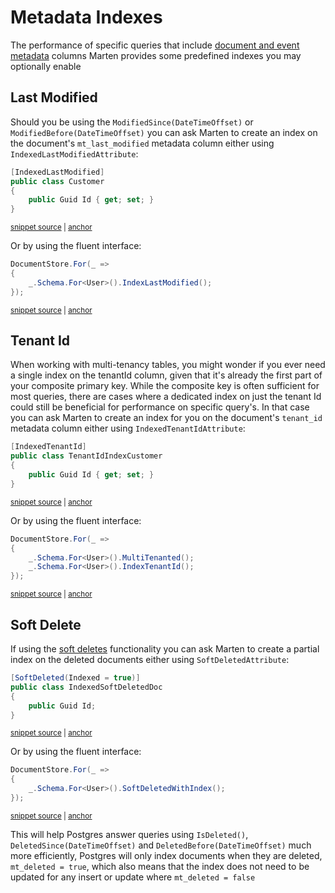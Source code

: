# Metadata Indexes

The performance of specific queries that include [document and event metadata](/documents/metadata) columns
Marten provides some predefined indexes you may optionally enable

## Last Modified

Should you be using the `ModifiedSince(DateTimeOffset)` or `ModifiedBefore(DateTimeOffset)` you can ask Marten to create
an index on the document's `mt_last_modified` metadata column either using `IndexedLastModifiedAttribute`:

<!-- snippet: sample_index-last-modified-via-attribute -->
<a id='snippet-sample_index-last-modified-via-attribute'></a>
```cs
[IndexedLastModified]
public class Customer
{
    public Guid Id { get; set; }
}
```
<sup><a href='https://github.com/JasperFx/marten/blob/master/src/DocumentDbTests/Metadata/last_modified_queries.cs#L26-L32' title='Snippet source file'>snippet source</a> | <a href='#snippet-sample_index-last-modified-via-attribute' title='Start of snippet'>anchor</a></sup>
<!-- endSnippet -->

Or by using the fluent interface:

<!-- snippet: sample_index-last-modified-via-fi -->
<a id='snippet-sample_index-last-modified-via-fi'></a>
```cs
DocumentStore.For(_ =>
{
    _.Schema.For<User>().IndexLastModified();
});
```
<sup><a href='https://github.com/JasperFx/marten/blob/master/src/Marten.Testing/Examples/MartenRegistryExamples.cs#L18-L23' title='Snippet source file'>snippet source</a> | <a href='#snippet-sample_index-last-modified-via-fi' title='Start of snippet'>anchor</a></sup>
<!-- endSnippet -->

## Tenant Id

When working with multi-tenancy tables, you might wonder if you ever need a single index on the tenantId column, given that it's already the first part of your composite primary key. While the composite key is often sufficient for most queries, there are cases where a dedicated index on just the tenant Id could still be beneficial for performance on specific query's. In that case you can ask Marten to create an index for you on the document's `tenant_id` metadata column either using `IndexedTenantIdAttribute`: 

<!-- snippet: sample_index-tenant-id-via-attribute -->
<a id='snippet-sample_index-tenant-id-via-attribute'></a>
```cs
[IndexedTenantId]
public class TenantIdIndexCustomer
{
    public Guid Id { get; set; }
}
```
<sup><a href='https://github.com/JasperFx/marten/blob/master/src/DocumentDbTests/Configuration/MartenRegistryTests.cs#L165-L171' title='Snippet source file'>snippet source</a> | <a href='#snippet-sample_index-tenant-id-via-attribute' title='Start of snippet'>anchor</a></sup>
<!-- endSnippet -->

Or by using the fluent interface:

<!-- snippet: sample_index-tenantId-via-fi -->
<a id='snippet-sample_index-tenantId-via-fi'></a>
```cs
DocumentStore.For(_ =>
{
    _.Schema.For<User>().MultiTenanted();
    _.Schema.For<User>().IndexTenantId();
});
```
<sup><a href='https://github.com/JasperFx/marten/blob/master/src/Marten.Testing/Examples/MartenRegistryExamples.cs#L32-L38' title='Snippet source file'>snippet source</a> | <a href='#snippet-sample_index-tenantId-via-fi' title='Start of snippet'>anchor</a></sup>
<!-- endSnippet -->

## Soft Delete

If using the [soft deletes](/documents/deletes) functionality you can ask Marten
to create a partial index on the deleted documents either using `SoftDeletedAttribute`:

<!-- snippet: sample_SoftDeletedWithIndexAttribute -->
<a id='snippet-sample_SoftDeletedWithIndexAttribute'></a>
```cs
[SoftDeleted(Indexed = true)]
public class IndexedSoftDeletedDoc
{
    public Guid Id;
}
```
<sup><a href='https://github.com/JasperFx/marten/blob/master/src/DocumentDbTests/Deleting/configuring_mapping_deletion_style.cs#L45-L51' title='Snippet source file'>snippet source</a> | <a href='#snippet-sample_SoftDeletedWithIndexAttribute' title='Start of snippet'>anchor</a></sup>
<!-- endSnippet -->

Or by using the fluent interface:

<!-- snippet: sample_soft-delete-with-index-configuration-via-fi -->
<a id='snippet-sample_soft-delete-with-index-configuration-via-fi'></a>
```cs
DocumentStore.For(_ =>
{
    _.Schema.For<User>().SoftDeletedWithIndex();
});
```
<sup><a href='https://github.com/JasperFx/marten/blob/master/src/DocumentDbTests/Deleting/configuring_mapping_deletion_style.cs#L63-L68' title='Snippet source file'>snippet source</a> | <a href='#snippet-sample_soft-delete-with-index-configuration-via-fi' title='Start of snippet'>anchor</a></sup>
<!-- endSnippet -->

This will help Postgres answer queries using `IsDeleted()`, `DeletedSince(DateTimeOffset)` and `DeletedBefore(DateTimeOffset)`
much more efficiently, Postgres will only index documents when they are deleted, `mt_deleted = true`, which also means that the index
does not need to be updated for any insert or update where `mt_deleted = false`
